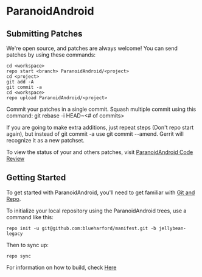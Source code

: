 ParanoidAndroid
===============

Submitting Patches
------------------
We're open source, and patches are always welcome!
You can send patches by using these commands:

    cd <workspace>
    repo start <branch> ParanoidAndroid/<project>
    cd <project>
    git add -A
    git commit -a
    cd <workspace>
    repo upload ParanoidAndroid/<project>

Commit your patches in a single commit. Squash multiple commit using this command: git rebase -i HEAD~<# of commits>

If you are going to make extra additions, just repeat steps (Don't repo start again), but instead of git commit -a
use git commit --amend. Gerrit will recognize it as a new patchset.

To view the status of your and others patches, visit [ParanoidAndroid Code Review](http://review.paranoid-rom.com/)


Getting Started
---------------

To get started with ParanoidAndroid, you'll need to get
familiar with [Git and Repo](http://source.android.com/download/using-repo).

To initialize your local repository using the ParanoidAndroid trees, use a command like this:

    repo init -u git@github.com:blueharford/manifest.git -b jellybean-legacy

Then to sync up:

    repo sync

For information on how to build, check [Here](https://github.com/ParanoidAndroid/paranoid)

